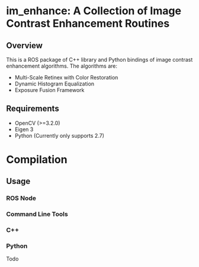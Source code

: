 # im_enhance: A Collection of Image Contrast Enhancement Routines

## Overview

This is a ROS package of C++ library and Python bindings of image contrast enhancement algorithms. The algorithms are:

- Multi-Scale Retinex with Color Restoration
- Dynamic Histogram Equalization
- Exposure Fusion Framework

## Requirements

- OpenCV (>=3.2.0)
- Eigen 3
- Python (Currently only supports 2.7)

# Compilation



## Usage

### ROS Node

### Command Line Tools

### C++

### Python

Todo